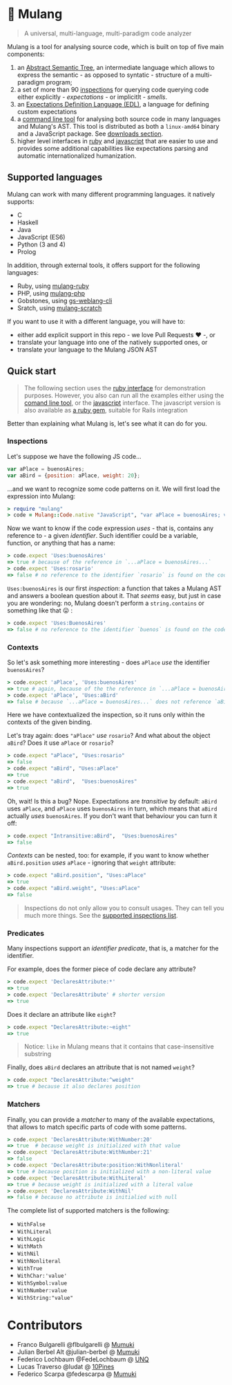 # 🎍 Mulang

> A universal, multi-language, multi-paradigm code analyzer

Mulang is a tool for analysing source code, which is built on top of five main components:

  1. an [Abstract Semantic Tree](./astspec/), an intermediate language which allows to express the semantic - as opposed to syntatic - structure of a multi-paradigm program;
  2. a set of more than 90 [inspections](./inspections) for querying code querying code either explicitly - _expectations_ - or implicitlt - _smells_.
  3. an [Expectations Definition Language (EDL)](./edlspec), a language for defining custom expectations
  4. a [command line tool](./clispec/) for analysing both source code in many languages and Mulang's AST. This tool is distributed as both a `linux-amd64` binary and a JavaScript package. See [downloads section](https://github.com/mumuki/mulang/releases).
  5. higher level interfaces in [ruby](https://rubygems.org/gems/mulang) and [javascript](https://www.npmjs.com/package/mulang) that are easier to use and provides some additional capabilities like expectations parsing and automatic internationalized humanization.

## Supported languages

Mulang can work with many different programming languages. it natively supports:

  * C
  * Haskell
  * Java
  * JavaScript (ES6)
  * Python (3 and 4)
  * Prolog

In addition, through external tools, it offers support for the following languages:

  * Ruby, using [mulang-ruby](https://github.com/mumuki/mulang-ruby)
  * PHP, using [mulang-php](https://github.com/mumuki/mulang-php)
  * Gobstones, using [gs-weblang-cli](https://github.com/gobstones/gs-weblang-cli)
  * Sratch, using [mulang-scratch](https://github.com/mumuki/mulang-scratch)

If you want to use it with a different language, you will have to:

* either add explicit support in this repo - we love Pull Requests :heart: -, or
* translate your language into one of the natively supported ones, or
* translate your language to the Mulang JSON AST

##  Quick start

> The following section uses the [ruby interface](https://rubygems.org/gems/mulang) for demonstration purposes.
> However, you also can run all the examples either using the [comand line tool](./clispec/), or the [javascript](https://www.npmjs.com/package/mulang) interface.
> The javascript version is also available as [a ruby gem](https://rubygems.org/gems/mulangjs), suitable for Rails integration

Better than explaining what Mulang is, let's see what it can do for you.

### Inspections

Let's suppose we have the following JS code...

```javascript
var aPlace = buenosAires;
var aBird = {position: aPlace, weight: 20};
```

...and we want to recognize some code patterns on it. We will first load the expression into Mulang:

```ruby
> require "mulang"
> code = Mulang::Code.native "JavaScript", "var aPlace = buenosAires; var aBird = {position: aPlace, weight: 20};"
```

Now we want to know if the code expression _uses_ - that is, contains any reference to - a given _identifier_. Such identifier could be a variable, function, or anything that has a name:

```ruby
> code.expect 'Uses:buenosAires'
=> true # because of the reference in `...aPlace = buenosAires...`
> code.expect 'Uses:rosario'
=> false # no reference to the identifier `rosario` is found on the code
```

`Uses:buenosAires` is our first _inspection_: a function that takes a Mulang AST and answers a boolean question about it. That _seems_ easy, but just in case you are wondering: no, Mulang doesn't perform a `string.contains` or something like that :stuck_out_tongue: :

```ruby
> code.expect 'Uses:BuenosAires'
=> false # no reference to the identifier `buenos` is found on the code
```

### Contexts

So let's ask something more interesting - does `aPlace` _use_ the identifier `buenosAires`?

```ruby
> code.expect 'aPlace', 'Uses:buenosAires'
=> true # again, because of the the reference in `...aPlace = buenosAires...`
> code.expect 'aPlace', 'Uses:aBird'
=> false # because `...aPlace = buenosAires...` does not reference `aBird`...
```

Here we have contextualized the inspection, so it runs only within the contexts of the given binding.

Let's tray again: does `"aPlace"` _use_ `rosario`? And what about the object `aBird`? Does it use `aPlace` or `rosario`?

```ruby
> code.expect "aPlace", "Uses:rosario"
=> false
> code.expect "aBird", "Uses:aPlace"
=> true
> code.expect "aBird",  "Uses:buenosAires"
=> true
```

Oh, wait! Is this a bug? Nope. Expectations are _transitive_ by default: `aBird` uses `aPlace`, and `aPlace` uses `buenosAires` in turn, which means that `aBird` actually _uses_ `buenosAires`. If you don't want that behaviour you can turn it off:

```ruby
> code.expect "Intransitive:aBird",  "Uses:buenosAires"
=> false
```

_Contexts_ can be nested, too: for example, if you want to know whether `aBird.position` _uses_ `aPlace` - ignoring that `weight` attribute:

```ruby
> code.expect "aBird.position", "Uses:aPlace"
=> true
> code.expect "aBird.weight", "Uses:aPlace"
=> false
```

> Inspections do not only allow you to consult usages. They can tell you much more things. See the [supported inspections list]('./inspections/).

### Predicates

Many inspections support an _identifier predicate_, that is, a matcher for the identifier.

For example, does the former piece of code declare any attribute?

```ruby
> code.expect 'DeclaresAttribute:*'
=> true
> code.expect 'DeclaresAttribute' # shorter version
=> true
```

Does it declare an attribute like `eight`?


```ruby
> code.expect "DeclaresAttribute:~eight"
=> true
```
> Notice: `like` in Mulang means that it contains that case-insensitive substring

Finally, does `aBird` declares an attribute that is not named `weight`?

```ruby
> code.expect "DeclaresAttribute:^weight"
=> true # because it also declares position
```

### Matchers

Finally, you can provide a _matcher_ to many of the available expectations, that allows to match specific parts of code with some patterns.

```ruby
> code.expect 'DeclaresAttribute:WithNumber:20'
=> true  # because weight is initialized with that value
> code.expect 'DeclaresAttribute:WithNumber:21'
=> false
> code.expect 'DeclaresAttribute:position:WithNonliteral'
=> true # because position is initialized with a non-literal value
> code.expect 'DeclaresAttribute:WithLiteral'
=> true # because weight is initialized with a literal value
> code.expect 'DeclaresAttribute:WithNil'
=> false # because no attribute is initialied with null
```

The complete list of supported matchers is the following:

  * `WithFalse`
  * `WithLiteral`
  * `WithLogic`
  * `WithMath`
  * `WithNil`
  * `WithNonliteral`
  * `WithTrue`
  * `WithChar:'value'`
  * `WithSymbol:value`
  * `WithNumber:value`
  * `WithString:"value"`


# Contributors

 * Franco Bulgarelli @flbulgarelli @ [Mumuki](@mumuki)
 * Julian Berbel Alt @julian-berbel @ [Mumuki](@mumuki)
 * Federico Lochbaum @FedeLochbaum @ [UNQ](http://www.unq.edu.ar/)
 * Lucas Traverso @ludat @ [10Pines](@10pines)
 * Federico Scarpa @fedescarpa @ [Mumuki](@mumuki)
